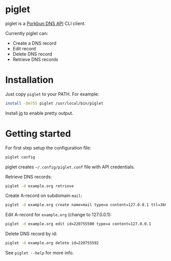 # piglet

piglet is a [Porkbun DNS API](https://porkbun.com/api/json/v3/documentation) CLI client.

Currently piglet can:

- Create a DNS record
- Edit record
- Delete DNS record
- Retrieve DNS records

# Installation

Just copy `piglet` to your PATH. For example:

```sh
install -Dm755 piglet /usr/local/bin/piglet
```

Install [jq](https://stedolan.github.io/jq/) to enable pretty output.

# Getting started

For first step setup the configuration file:

```sh
piglet config
```

piglet creates `~/.config/piglet.conf` file with API credentials.

Retrieve DNS records:

```sh
piglet -d example.org retrieve
```

Create A-record on subdomain `mail`:

```sh
piglet -d example.org create name=mail type=a content=127.0.0.1 ttl=3600
```

Edit A-record for `example.org` (change to 127.0.0.1):

```sh
piglet -d example.org edit id=220755500 type=a content=127.0.0.1
```

Delete DNS record by id:

```sh
piglet -d example.org delete id=220755592
```

See `piglet --help` for more info.
